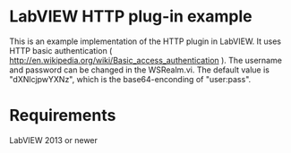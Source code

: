 LabVIEW HTTP plug-in example
==========================

This is an example implementation of the HTTP plugin in LabVIEW. It uses HTTP basic authentication ( http://en.wikipedia.org/wiki/Basic_access_authentication ). The username and password can be changed in the WSRealm.vi. The default value is "dXNlcjpwYXNz", which is the base64-enconding of "user:pass".

Requirements
============
LabVIEW 2013 or newer

